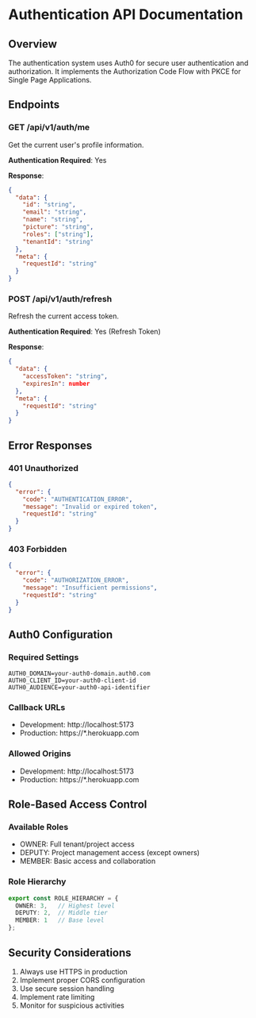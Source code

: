 # Authentication API Documentation

## Overview
The authentication system uses Auth0 for secure user authentication and authorization. It implements the Authorization Code Flow with PKCE for Single Page Applications.

## Endpoints

### GET /api/v1/auth/me
Get the current user's profile information.

**Authentication Required**: Yes

**Response**:
```json
{
  "data": {
    "id": "string",
    "email": "string",
    "name": "string",
    "picture": "string",
    "roles": ["string"],
    "tenantId": "string"
  },
  "meta": {
    "requestId": "string"
  }
}
```

### POST /api/v1/auth/refresh
Refresh the current access token.

**Authentication Required**: Yes (Refresh Token)

**Response**:
```json
{
  "data": {
    "accessToken": "string",
    "expiresIn": number
  },
  "meta": {
    "requestId": "string"
  }
}
```

## Error Responses

### 401 Unauthorized
```json
{
  "error": {
    "code": "AUTHENTICATION_ERROR",
    "message": "Invalid or expired token",
    "requestId": "string"
  }
}
```

### 403 Forbidden
```json
{
  "error": {
    "code": "AUTHORIZATION_ERROR",
    "message": "Insufficient permissions",
    "requestId": "string"
  }
}
```

## Auth0 Configuration

### Required Settings
```env
AUTH0_DOMAIN=your-auth0-domain.auth0.com
AUTH0_CLIENT_ID=your-auth0-client-id
AUTH0_AUDIENCE=your-auth0-api-identifier
```

### Callback URLs
- Development: http://localhost:5173
- Production: https://*.herokuapp.com

### Allowed Origins
- Development: http://localhost:5173
- Production: https://*.herokuapp.com

## Role-Based Access Control

### Available Roles
- OWNER: Full tenant/project access
- DEPUTY: Project management access (except owners)
- MEMBER: Basic access and collaboration

### Role Hierarchy
```typescript
export const ROLE_HIERARCHY = {
  OWNER: 3,   // Highest level
  DEPUTY: 2,  // Middle tier
  MEMBER: 1   // Base level
};
```

## Security Considerations
1. Always use HTTPS in production
2. Implement proper CORS configuration
3. Use secure session handling
4. Implement rate limiting
5. Monitor for suspicious activities